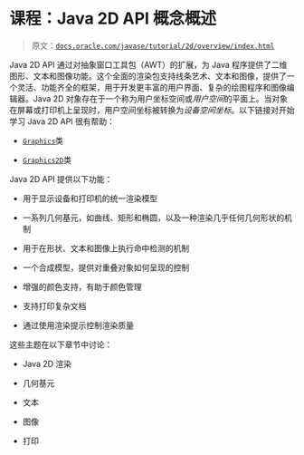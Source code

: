 # 课程：Java 2D API 概念概述

> 原文：[`docs.oracle.com/javase/tutorial/2d/overview/index.html`](https://docs.oracle.com/javase/tutorial/2d/overview/index.html)

Java 2D API 通过对抽象窗口工具包（AWT）的扩展，为 Java 程序提供了二维图形、文本和图像功能。这个全面的渲染包支持线条艺术、文本和图像，提供了一个灵活、功能齐全的框架，用于开发更丰富的用户界面、复杂的绘图程序和图像编辑器。Java 2D 对象存在于一个称为用户坐标空间或*用户空间*的平面上。当对象在屏幕或打印机上呈现时，用户空间坐标被转换为*设备空间坐标*。以下链接对开始学习 Java 2D API 很有帮助：

+   [`Graphics`](https://docs.oracle.com/javase/8/docs/api/java/awt/Graphics.html)类

+   [`Graphics2D`](https://docs.oracle.com/javase/8/docs/api/java/awt/Graphics2D.html)类

Java 2D API 提供以下功能：

+   用于显示设备和打印机的统一渲染模型

+   一系列几何基元，如曲线、矩形和椭圆，以及一种渲染几乎任何几何形状的机制

+   用于在形状、文本和图像上执行命中检测的机制

+   一个合成模型，提供对重叠对象如何呈现的控制

+   增强的颜色支持，有助于颜色管理

+   支持打印复杂文档

+   通过使用渲染提示控制渲染质量

这些主题在以下章节中讨论：

+   Java 2D 渲染

+   几何基元

+   文本

+   图像

+   打印
